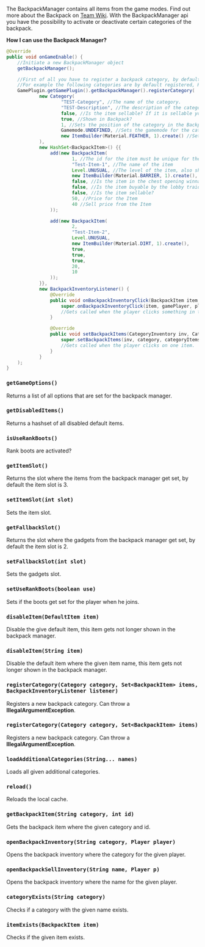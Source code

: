 The BackpackManager contains all items from the game modes. 
Find out more about the Backpack on [Team Wiki](https://wiki.onegaming.group/gamemanager#rucksack-items).
With the BackpackManager api you have the possibility to activate or deactivate certain categories of the backpack. 

**How I can use the Backpack Manager?**
```java
@Override
public void onGameEnable() {
    //Initiate a new BackpackManager object
    getBackpackManager();

    //First of all you have to register a backpack category, by default some categories are already registered.
    //For example the following categories are by default registered, HAT, GADGET, TRAIL...
    GamePlugin.getGamePlugin().getBackpackManager().registerCategory(
            new Category(
                    "TEST-Category", //The name of the category.
                    "TEST-Description", //The description of the category.
                    false, //Is the item sellable? If it is sellable you can trade this item with other players.
                    true, //Shown in Backpack?
                    1, //Sets the position of the category in the Backpack.
                    Gamemode.UNDEFINED, //Sets the gamemode for the category, only for this gamemode the category is available.
                    new ItemBuilder(Material.FEATHER, 1).create() //Sets the display item of the category.
            ),
            new HashSet<BackpackItem>() {{
                add(new BackpackItem(
                        1, //The id for the item must be unique for the category.
                        "Test-Item-1", //The name of the item
                        Level.UNUSUAL, //The level of the item, also shown in the chest opening.
                        new ItemBuilder(Material.BARRIER, 1).create(), //The item
                        false, //Is the item in the chest opening winnable?
                        false, //Is the item buyable by the lobby traider?
                        false, //Is the item sellable?
                        50, //Price for the Item
                        40 //Sell price from the Item
                ));

                add(new BackpackItem(
                        2,
                        "Test-Item-2",
                        Level.UNUSUAL,
                        new ItemBuilder(Material.DIRT, 1).create(),
                        true,
                        true,
                        true,
                        20,
                        10
                ));
            }},
            new BackpackInventoryListener() {
                @Override
                public void onBackpackInventoryClick(BackpackItem item, GamePlayer gamePlayer, Player player) {
                    super.onBackpackInventoryClick(item, gamePlayer, player);
                    //Gets called when the player clicks something in the backpack Inventory.
                }

                @Override
                public void setBackpackItems(CategoryInventory inv, Category category, Set<BackpackItem> categoryItems, GamePlayer gamePlayer, Player player) {
                    super.setBackpackItems(inv, category, categoryItems, gamePlayer, player);
                    //Gets called when the player clicks on one item.
                }
            }
    );
}
```

### `getGameOptions()`
Returns a list of all options that are set for the backpack manager.

### `getDisabledItems()`
Returns a hashset of all disabled default items.

### `isUseRankBoots()`
Rank boots are activated?

### `getItemSlot()`
Returns the slot where the items from the backpack manager get set, by default the item slot is 3.

### `setItemSlot(int slot)`
Sets the item slot.

### `getFallbackSlot()`
Returns the slot where the gadgets from the backpack manager get set, by default the item slot is 2.

### `setFallbackSlot(int slot)`
Sets the gadgets slot.

### `setUseRankBoots(boolean use)`
Sets if the boots get set for the player when he joins.

### `disableItem(DefaultItem item)`
Disable the give default item, this item gets not longer shown in the backpack manager.

### `disableItem(String item)`
Disable the default item where the given item name, this item gets not longer shown in the backpack manager.

### `registerCategory(Category category, Set<BackpackItem> items, BackpackInventoryListener listener)`
Registers a new backpack category. Can throw a **IllegalArgumentException**.

### `registerCategory(Category category, Set<BackpackItem> items)`
Registers a new backpack category. Can throw a **IllegalArgumentException**.

### `loadAdditionalCategories(String... names)`
Loads all given additional categories.

### `reload()`
Reloads the local cache.

### `getBackpackItem(String category, int id)`
Gets the backpack item where the given category and id.

### `openBackpackInventory(String category, Player player)`
Opens the backpack inventory where the category for the given player.

### `openBackpackSellInventory(String name, Player p)`
Opens the backpack inventory where the name for the given player.

### `categoryExists(String category)`
Checks if a category with the given name exists.

### `itemExists(BackpackItem item)`
Checks if the given item exists.
       

